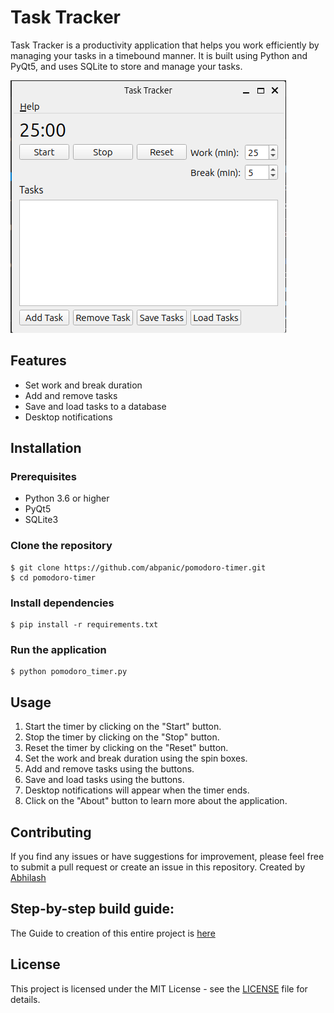 # Task Tracker

Task Tracker is a productivity application that helps you work efficiently by managing your tasks in a timebound manner. It is built using Python and PyQt5, and uses SQLite to store and manage your tasks.

![Task Tracker](/TaskTracker)

## Features

- Set work and break duration
- Add and remove tasks
- Save and load tasks to a database
- Desktop notifications

## Installation

### Prerequisites

- Python 3.6 or higher
- PyQt5
- SQLite3

### Clone the repository

```
$ git clone https://github.com/abpanic/pomodoro-timer.git
$ cd pomodoro-timer
```

### Install dependencies

```
$ pip install -r requirements.txt
```

### Run the application

```
$ python pomodoro_timer.py
```

## Usage

1. Start the timer by clicking on the "Start" button.
2. Stop the timer by clicking on the "Stop" button.
3. Reset the timer by clicking on the "Reset" button.
4. Set the work and break duration using the spin boxes.
5. Add and remove tasks using the buttons.
6. Save and load tasks using the buttons.
7. Desktop notifications will appear when the timer ends.
8. Click on the "About" button to learn more about the application.

## Contributing

If you find any issues or have suggestions for improvement, please feel free to submit a pull request or create an issue in this repository. Created by [Abhilash](https://dbugr.vercel.app/)


## Step-by-step build guide:

The Guide to creation of this entire project is [here](https://abpanic.github.io/PomodoroTimer/Building)

## License

This project is licensed under the MIT License - see the [LICENSE](LICENSE) file for details.
